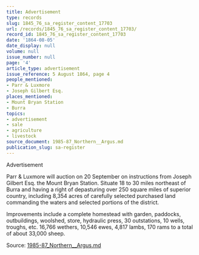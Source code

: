 ```yaml
---
title: Advertisement
type: records
slug: 1845_76_sa_register_content_17703
url: /records/1845_76_sa_register_content_17703/
record_id: 1845_76_sa_register_content_17703
date: '1864-08-05'
date_display: null
volume: null
issue_number: null
page: '4'
article_type: advertisement
issue_reference: 5 August 1864, page 4
people_mentioned:
- Parr & Luxmore
- Joseph Gilbert Esq.
places_mentioned:
- Mount Bryan Station
- Burra
topics:
- advertisement
- sale
- agriculture
- livestock
source_document: 1985-87_Northern__Argus.md
publication_slug: sa-register
---
```


Advertisement

Parr & Luxmore will auction on 20 September on instructions from Joseph Gilbert Esq. the Mount Bryan Station.  Situate 18 to 30 miles northeast of Burra and having a right of depasturing over 250 square miles of superior country, including 8,354 acres of carefully selected purchased land commanding the waters and selected portions of the district.

Improvements include a complete homestead with garden, paddocks, outbuildings, woolshed, store, hydraulic press, 30 outstations, 10 wells, troughs, etc.  16,766 wethers, 10,546 ewes, 4,817 lambs, 170 rams to a total of about 33,000 sheep.

Source: [1985-87_Northern__Argus.md](/downloads/markdown/1985-87_Northern__Argus.md)
